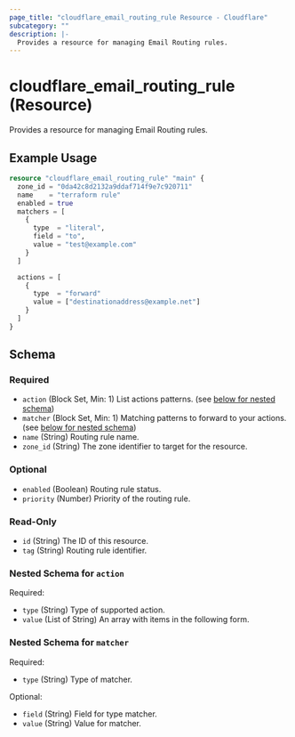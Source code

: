 ```yaml
---
page_title: "cloudflare_email_routing_rule Resource - Cloudflare"
subcategory: ""
description: |-
  Provides a resource for managing Email Routing rules.
---
```


# cloudflare_email_routing_rule (Resource)

Provides a resource for managing Email Routing rules.

## Example Usage

```terraform
resource "cloudflare_email_routing_rule" "main" {
  zone_id = "0da42c8d2132a9ddaf714f9e7c920711"
  name    = "terraform rule"
  enabled = true
  matchers = [
    {
      type  = "literal",
      field = "to",
      value = "test@example.com"
    }
  ]

  actions = [
    {
      type  = "forward"
      value = ["destinationaddress@example.net"]
    }
  ]
}
```
<!-- schema generated by tfplugindocs -->
## Schema

### Required

- `action` (Block Set, Min: 1) List actions patterns. (see [below for nested schema](#nestedblock--action))
- `matcher` (Block Set, Min: 1) Matching patterns to forward to your actions. (see [below for nested schema](#nestedblock--matcher))
- `name` (String) Routing rule name.
- `zone_id` (String) The zone identifier to target for the resource.

### Optional

- `enabled` (Boolean) Routing rule status.
- `priority` (Number) Priority of the routing rule.

### Read-Only

- `id` (String) The ID of this resource.
- `tag` (String) Routing rule identifier.

<a id="nestedblock--action"></a>
### Nested Schema for `action`

Required:

- `type` (String) Type of supported action.
- `value` (List of String) An array with items in the following form.


<a id="nestedblock--matcher"></a>
### Nested Schema for `matcher`

Required:

- `type` (String) Type of matcher.

Optional:

- `field` (String) Field for type matcher.
- `value` (String) Value for matcher.


